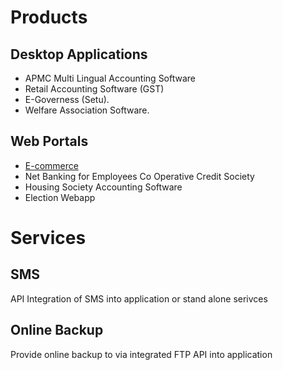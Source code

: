 # Products

## Desktop Applications

- APMC Multi Lingual Accounting Software
- Retail Accounting Software (GST)
- E-Governess (Setu).
- Welfare Association Software.

## Web Portals

- [E-commerce](/products/e-commerce.html)
- Net Banking for Employees Co Operative Credit Society
- Housing Society Accounting Software
- Election Webapp

# Services

## SMS

API Integration of SMS into application or stand alone serivces

## Online Backup

Provide online backup to via integrated FTP API into application
